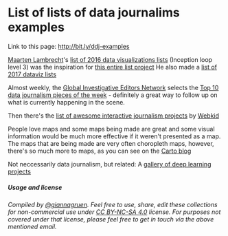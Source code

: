 # List of lists of data journalims examples

Link to this page: http://bit.ly/ddj-examples

[Maarten Lambrecht](https://twitter.com/maartenzam)'s [list of 2016 data visualizations lists](http://www.maartenlambrechts.com/2016/12/29/the-list-of-2016-visualization-lists.html) (Inception loop level 3) was the inspiration for [this entire list project](README.md)
He also made a [list of 2017 dataviz lists](http://www.maartenlambrechts.com/2017/12/28/the-list-of-2017-visualization-lists.html)

Almost weekly, the [Global Investigative Editors Network](https://gijn.org/) selects the [Top 10 data journalism pieces of the week](https://gijn.org/series/top-10-data-journalism-links/) - definitely a great way to follow up on what is currently happening in the scene.

Then there's the [list of awesome interactive journalism projects](https://github.com/wbkd/awesome-interactive-journalism) by [Webkid](https://webkid.io/)

People love maps and some maps being made are great and some visual information would be much more effective if it weren't presented as a map. The maps that are being made are very often choropleth maps, however, there's so much more to maps, as you can see on the [Carto blog](https://carto.com/blog/eighty-data-visualizations-examples-using-location-data-maps/)

Not neccessarily data journalism, but related: A [gallery of deep learning projects](http://deeplearninggallery.com/)




##### Usage and license
*Compiled by [@giannagruen](twitter.com/giannagruen).* 
*Feel free to use, share, edit these collections for non-commercial use under [CC BY-NC-SA 4.0](https://creativecommons.org/licenses/by-nc-sa/4.0/) license. For purposes not covered under that license, please feel free to get in touch via the above mentioned email.*